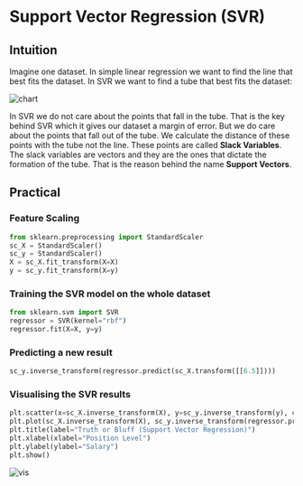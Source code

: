 # Support Vector Regression (SVR)

## Intuition

Imagine one dataset. In simple linear regression we want to find the line that best fits the dataset. In SVR we want to find a tube that best fits the dataset:

![chart](chart-min.PNG)

In SVR we do not care about the points that fall in the tube. That is the key behind SVR which it gives our dataset a margin of error. But we do care about the points that fall out of the tube. We calculate the distance of these points with the tube not the line. These points are called **Slack Variables**.
The slack variables are vectors and they are the ones that dictate the formation of the tube. That is the reason behind the name **Support Vectors**.

## Practical

### Feature Scaling

```python
from sklearn.preprocessing import StandardScaler
sc_X = StandardScaler()
sc_y = StandardScaler()
X = sc_X.fit_transform(X=X)
y = sc_y.fit_transform(X=y)
```

### Training the SVR model on the whole dataset

```python
from sklearn.svm import SVR
regressor = SVR(kernel="rbf")
regressor.fit(X=X, y=y)
```

### Predicting a new result

```python
sc_y.inverse_transform(regressor.predict(sc_X.transform([[6.5]])))
```

### Visualising the SVR results

```python
plt.scatter(x=sc_X.inverse_transform(X), y=sc_y.inverse_transform(y), color="red")
plt.plot(sc_X.inverse_transform(X), sc_y.inverse_transform(regressor.predict(X)), color="blue")
plt.title(label="Truth or Bluff (Support Vector Regression)")
plt.xlabel(xlabel="Position Level")
plt.ylabel(ylabel="Salary")
plt.show()
```

![vis](vis.png)